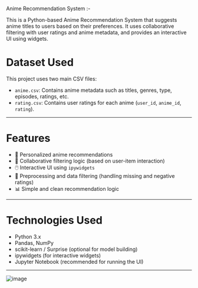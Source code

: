  Anime Recommendation System :-
 

This is a Python-based Anime Recommendation System that suggests anime titles to users based on their preferences. It uses collaborative filtering with user ratings and anime metadata, and provides an interactive UI using widgets.



# Dataset Used

This project uses two main CSV files:

- `anime.csv`: Contains anime metadata such as titles, genres, type, episodes, ratings, etc.
- `rating.csv`: Contains user ratings for each anime (`user_id`, `anime_id`, `rating`).

---

# Features

- 🎯 Personalized anime recommendations
- 🧠 Collaborative filtering logic (based on user-item interaction)
- 🖱️ Interactive UI using `ipywidgets`
- 🧹 Preprocessing and data filtering (handling missing and negative ratings)
- 📊 Simple and clean recommendation logic

---

# Technologies Used

- Python 3.x
- Pandas, NumPy
- scikit-learn / Surprise (optional for model building)
- ipywidgets (for interactive widgets)
- Jupyter Notebook (recommended for running the UI)

---
![image](https://github.com/user-attachments/assets/49386861-4b50-49a1-a684-70a5bb2b4a48)


